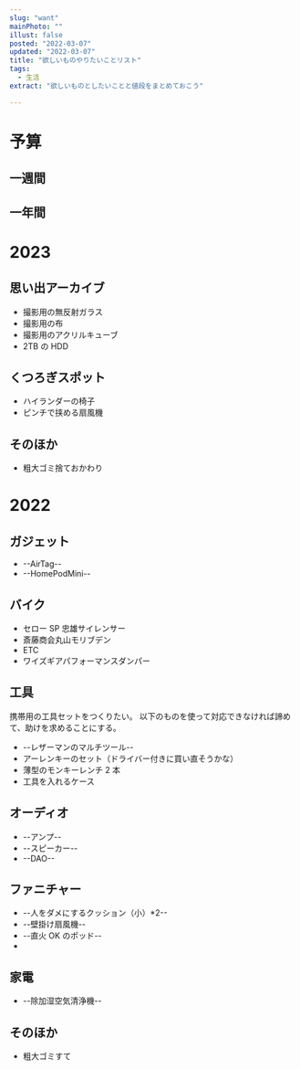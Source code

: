 ```yaml
---
slug: "want"
mainPhoto: ""
illust: false
posted: "2022-03-07"
updated: "2022-03-07"
title: "欲しいものやりたいことリスト"
tags:
  - 生活
extract: "欲しいものとしたいことと値段をまとめておこう"

---
```


# 予算

## 一週間

## 一年間

# 2023

## 思い出アーカイブ

- 撮影用の無反射ガラス
- 撮影用の布
- 撮影用のアクリルキューブ
- 2TB の HDD

## くつろぎスポット

- ハイランダーの椅子
- ピンチで挟める扇風機

## そのほか

- 粗大ゴミ捨ておかわり

# 2022

## ガジェット

- --AirTag--
- --HomePodMini--

## バイク

- セロー SP 忠雄サイレンサー
- 斎藤商会丸山モリブデン
- ETC
- ワイズギアパフォーマンスダンパー

## 工具

携帯用の工具セットをつくりたい。
以下のものを使って対応できなければ諦めて、助けを求めることにする。

- --レザーマンのマルチツール--
- アーレンキーのセット（ドライバー付きに買い直そうかな）
- 薄型のモンキーレンチ 2 本
- 工具を入れるケース

## オーディオ

- --アンプ--
- --スピーカー--
- --DAO--

## ファニチャー

- --人をダメにするクッション（小）\*2--
- --壁掛け扇風機--
- --直火 OK のポッド--
-

## 家電

- --除加湿空気清浄機--

## そのほか

- 粗大ゴミすて
